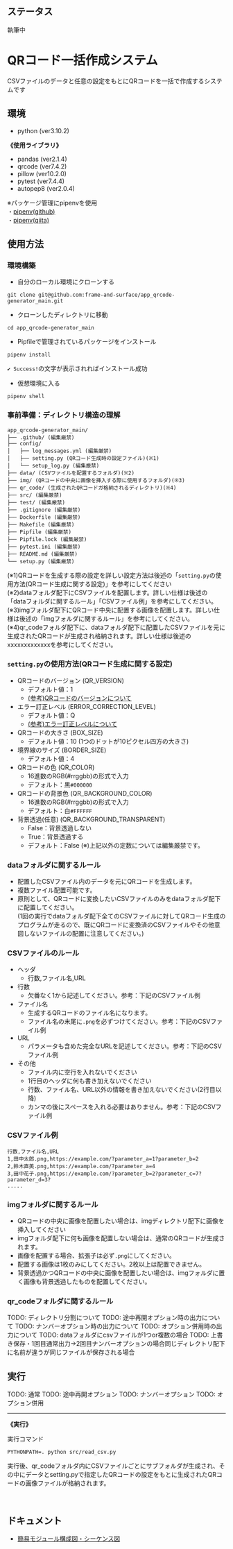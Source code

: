 ## ステータス
執筆中

# QRコード一括作成システム

CSVファイルのデータと任意の設定をもとにQRコードを一括で作成するシステムです

## 環境
- python (ver3.10.2)

<b>《使用ライブラリ》</b>
- pandas (ver2.1.4)
- qrcode (ver7.4.2)
- pillow (ver10.2.0)
- pytest (ver7.4.4)
- autopep8 (ver2.0.4)

※パッケージ管理にpipenvを使用<br>
・[pipenv(github)](https://github.com/pypa/pipenv)<br>
・[pipenv(qiita)](https://qiita.com/y-tsutsu/items/54c10e0b2c6b565c887a)

## 使用方法
### 環境構築
- 自分のローカル環境にクローンする
```
git clone git@github.com:frame-and-surface/app_qrcode-generator_main.git
```
- クローンしたディレクトリに移動
```
cd app_qrcode-generator_main
```
- Pipfileで管理されているパッケージをインストール
```
pipenv install
```
`✔ Success!`の文字が表示されればインストール成功
- 仮想環境に入る
```
pipenv shell
```

### 事前準備：ディレクトリ構造の理解
```
app_qrcode-generator_main/
├── .github/ (編集厳禁)
├── config/
│   ├── log_messages.yml (編集厳禁)
│   ├── setting.py (QRコード生成時の設定ファイル)(※1)
│   └── setup_log.py (編集厳禁)
├── data/ (CSVファイルを配置するフォルダ)(※2)
├── img/ (QRコードの中央に画像を挿入する際に使用するフォルダ)(※3)
├── qr_code/ (生成されたQRコードガ格納されるディレクトリ)(※4)
├── src/ (編集厳禁)
├── test/ (編集厳禁)
├── .gitignore (編集厳禁)
├── Dockerfile (編集厳禁)
├── Makefile (編集厳禁)
├── Pipfile (編集厳禁)
├── Pipfile.lock (編集厳禁)
├── pytest.ini (編集厳禁)
├── README.md (編集厳禁)
└── setup.py (編集厳禁)
```
(※1)QRコードを生成する際の設定を詳しい設定方法は後述の「`setting.py`の使用方法(QRコード生成に関する設定)」を参考にしてください<br>
(※2)dataフォルダ配下にCSVファイルを配置します。詳しい仕様は後述の「dataフォルダに関するルール」「CSVファイル例」を参考にしてください。<br>
(※3)imgフォルダ配下にQRコード中央に配置する画像を配置します。詳しい仕様は後述の「imgフォルダに関するルール」を参考にしてください。<br>
(※4)qr_codeフォルダ配下に、dataフォルダ配下に配置したCSVファイルを元に生成されたQRコードが生成され格納されます。詳しい仕様は後述のxxxxxxxxxxxxxを参考にしてください。<br>

### `setting.py`の使用方法(QRコード生成に関する設定)
- QRコードのバージョン (QR_VERSION)<br>
  - デフォルト値：1<br>
  - [(参考)QRコードのバージョンについて](https://www.qrcode.com/about/version.html)
- エラー訂正レベル (ERROR_CORRECTION_LEVEL)<br>
  - デフォルト値：Q<br>
  - [(参考)エラー訂正レベルについて](https://www.mediaseek.co.jp/barcode/10908/#:~:text=QR%E3%82%B3%E3%83%BC%E3%83%89%E3%81%AB%E3%81%AF%E8%AA%A4%E3%82%8A,L%E3%81%A8%E3%81%AA%E3%81%A3%E3%81%A6%E3%81%84%E3%81%BE%E3%81%99%E3%80%82)
- QRコードの大きさ (BOX_SIZE)<br>
  - デフォルト値：10 (1つのドットが10ピクセル四方の大きさ)
- 境界線のサイズ (BORDER_SIZE)<br>
  - デフォルト値：4
- QRコードの色 (QR_COLOR)<br>
  - 16進数のRGB(#rrggbb)の形式で入力<br>
  - デフォルト：黒`#000000`
- QRコードの背景色 (QR_BACKGROUND_COLOR)<br>
  - 16進数のRGB(#rrggbb)の形式で入力<br>
  - デフォルト：白`#FFFFFF`
- 背景透過(任意) (QR_BACKGROUND_TRANSPARENT)<br>
  - False：背景透過しない<br>
  - True：背景透過する<br>
  - デフォルト：False
(※)上記以外の定数については編集厳禁です。

### dataフォルダに関するルール
- 配置したCSVファイル内のデータを元にQRコードを生成します。<br>
- 複数ファイル配置可能です。<br>
- 原則として、QRコードに変換したいCSVファイルのみをdataフォルダ配下に配置してください。<br>
(1回の実行でdataフォルダ配下全てのCSVファイルに対してQRコード生成のプログラムが走るので、既にQRコードに変換済のCSVファイルやその他意図しないファイルの配置に注意してください。)<br>

### CSVファイルのルール
- ヘッダ<br>
  - 行数,ファイル名,URL
- 行数<br>
  - 欠番なく1から記述してください。参考：下記のCSVファイル例<br>
- ファイル名<br>
  - 生成するQRコードのファイル名になります。<br>
  - ファイル名の末尾に`.png`を必ずつけてください。参考：下記のCSVファイル例<br>
- URL
  - パラメータも含めた完全なURLを記述してください。参考：下記のCSVファイル例<br>
- その他
  - ファイル内に空行を入れないでください<br>
  - 1行目のヘッダに何も書き加えないでください<br>
  - 行数、ファイル名、URL以外の情報を書き加えないでください(2行目以降)<br>
  - カンマの後にスペースを入れる必要はありません。参考：下記のCSVファイル例<br>

### CSVファイル例
```csv
行数,ファイル名,URL
1,田中太郎.png,https://example.com/?parameter_a=1?parameter_b=2
2,鈴木直美.png,https://example.com/?parameter_a=4
3,田中花子.png,https://example.com/?parameter_b=2?parameter_c=7?parameter_d=3?
.....
```

### imgフォルダに関するルール
- QRコードの中央に画像を配置したい場合は、imgディレクトリ配下に画像を挿入してください<br>
- imgフォルダ配下に何も画像を配置しない場合は、通常のQRコードが生成されます。<br>
- 画像を配置する場合、拡張子は必ず`.png`にしてください。<br>
- 配置する画像は1枚のみにしてください。2枚以上は配置できません。<br>
- 背景透過かつQRコードの中央に画像を配置したい場合は、imgフォルダに置く画像も背景透過したものを配置してください。

### qr_codeフォルダに関するルール
TODO: ディレクトリ分割について
TODO: 途中再開オプション時の出力について
TODO: ナンバーオプション時の出力について
TODO: オプション併用時の出力について
TODO: dataフォルダにcsvファイルが1つor複数の場合
TODO: 上書き保存・1回目通常出力→2回目ナンバーオプションの場合同じディレクトリ配下に名前が違うが同じファイルが保存される場合

## 実行
TODO: 通常
TODO: 途中再開オプション
TODO: ナンバーオプション
TODO: オプション併用

--- 


<b>《実行》</b>

実行コマンド
```
PYTHONPATH=. python src/read_csv.py
```

実行後、qr_codeフォルダ内にCSVファイルごとにサブフォルダが生成され、その中にデータとsetting.pyで指定したQRコードの設定をもとに生成されたQRコードの画像ファイルが格納されます。

<br>

## ドキュメント
- [簡易モジュール構成図・シーケンス図](https://drive.google.com/file/d/1QVUi4KcGqufxJIqEsboudCzGMNTTiXNh/view?usp=sharing)
